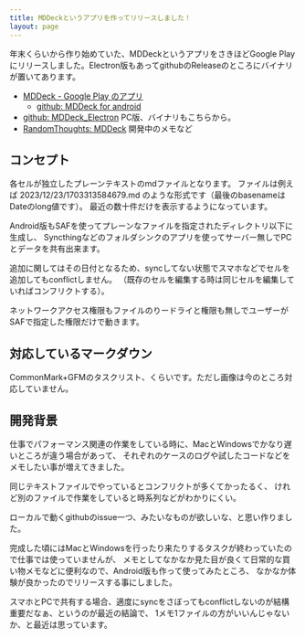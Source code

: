 ```yaml
---
title: MDDeckというアプリを作ってリリースしました！
layout: page
---
```

年末くらいから作り始めていた、MDDeckというアプリをさきほどGoogle Playにリリースしました。Electron版もあってgithubのReleaseのところにバイナリが置いてあります。

- [MDDeck - Google Play のアプリ](https://play.google.com/store/apps/details?id=io.github.karino2.mddeck)
  - [github: MDDeck for android](https://github.com/karino2/MDDeck/)
- [github: MDDeck_Electron](https://github.com/karino2/MDDeck_Electron) PC版、バイナリもこちらから。
- [RandomThoughts: MDDeck](https://karino2.github.io/RandomThoughts/MDDeck) 開発中のメモなど

## コンセプト

各セルが独立したプレーンテキストのmdファイルとなります。
ファイルは例えば 2023/12/23/1703313584679.md のような形式です（最後のbasenameはDateのlong値です）。
最近の数十件だけを表示するようになっています。

Android版もSAFを使ってプレーンなファイルを指定されたディレクトリ以下に生成し、
Syncthingなどのフォルダシンクのアプリを使ってサーバー無しでPCとデータを共有出来ます。

追加に関してはその日付となるため、syncしてない状態でスマホなどでセルを追加してもconflictしません。
（既存のセルを編集する時は同じセルを編集していればコンフリクトする）。

ネットワークアクセス権限もファイルのりードライと権限も無しでユーザーがSAFで指定した権限だけで動きます。

## 対応しているマークダウン

CommonMark+GFMのタスクリスト、くらいです。ただし画像は今のところ対応していません。

## 開発背景

仕事でパフォーマンス関連の作業をしている時に、MacとWindowsでかなり遅いところが違う場合があって、
それぞれのケースのログや試したコードなどをメモしたい事が増えてきました。

同じテキストファイルでやっているとコンフリクトが多くてかったるく、
けれど別のファイルで作業をしていると時系列などがわかりにくい。

ローカルで動くgithubのissue一つ、みたいなものが欲しいな、と思い作りました。

完成した頃にはMacとWindowsを行ったり来たりするタスクが終わっていたので仕事では使っていませんが、
メモとしてなかなか見た目が良くて日常的な買い物メモなどに便利なので、Android版も作って使ってみたところ、
なかなか体験が良かったのでリリースする事にしました。

スマホとPCで共有する場合、適度にsyncをさぼってもconflictしないのが結構重要だなぁ、というのが最近の結論で、
1メモ1ファイルの方がいいんじゃないか、と最近は思っています。